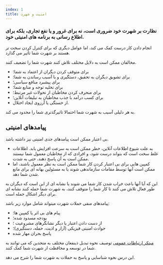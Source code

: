 ```yaml
---
index: 1
title: امنیت و شهرت
---
```

### نظارت بر شهرت خود ضروری است، نه برای غرور و یا نفع تجاری، بلکه برای اطلاع رسانی به برنامه های امنیتی خود.

انجام دادن کار درست کمک می کند، اما عوامل دیگری که برای کنترل کردن سخت تر هستند بر شهرت شما تأثیر می گذارد.

مخالفان ممکن است به دلایل مختلف تلاش کنند شهرت شما را تضعیف کنند.

* برای متوقف کردن دیگران از اعتماد به شما؛
* برای تشویق دیگران به تحقیق، دستگیری و یا آسیب رساندن به شما؛
* برای پیشبرد منافع سیاسی؛
* برای تخلیه توجه و منابع شما؛
* برای منحرف کردن مخاطبان از تحولات غیر مرتبط؛
* برای کسب درآمد با جذب مخاطبان به تبلیغات آنلاین؛
* از خستگی یا آرزوی ایجاد اختلال.

به هر دلیلی آسیب به شهرت شما احتمالا تاثیرگذتری شما را محدود می کند.

## پیامدهای امنیتی

 بی اعتبار ممکن است پیامدهای جدی امنیتی نیز داشته باشد.

* به علت شیوع اطلاعات آنلاین، خطر ممکن است به سرعت افزایش یابد. اطلاعات غلط سخت است که بتواند درست شود، و افرادی که از مخاطبان معمول شما نیستند ممکن است به آن پاسخ دهند، حتی به شدت.
* کمپین هایی برای بی اعتبار کردن کار شما ممکن است به نظر معمول باشند، اما ممکن است آنها توسط مقامات سازماندهی شوند یا به مسئولین بهانه ای برای مانع شدن شما دهد.

این که آیا آنها باعث خراب شدن کار شما می شوند یا نشانه ای از این است که دیگران به طور فعال تلاش می کنند تا کار شما را متوقف کنند، به شهرت شما حمله کنند نشانه ای برای دیگر اشکال حمله است.

پیامدهای منفی حملات شهرت میتواند شامل موارد زیر باشد:

* پیام های بی اثر یا کمپین ها؛
* بودجه مسدود شده؛
* از دست دادن اعتبار یا دیگر نشانگرهای مشروعیت ؛
* حوادث امنیتی فیزیکی (آزار و اذیت، حمله، دستگیری)؛
* پاسخ بحران مهار شده

[مبتکر ارتباطات عمومی](umbrella://work/public-communications/beginner) توصیف نحوه تبدیل ذینفعان مختلف به متحدین که می توانند به شما در توسعه و محافظت از شهرت شما کمک کنند.

این درس نحوه شناسایی و پاسخ به حملات به شهرت شما را شرح می دهد.